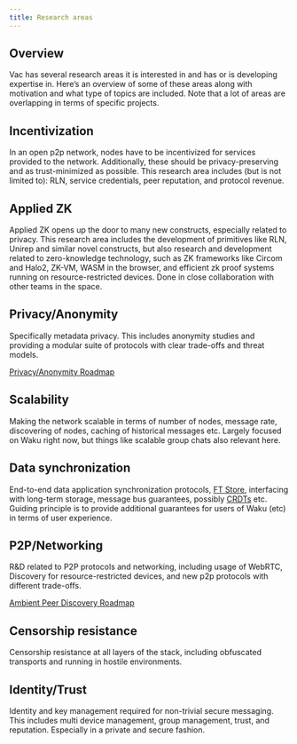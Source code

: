 ```yaml
---
title: Research areas
---
```


## Overview

Vac has several research areas it is interested in and has or is developing expertise in.
Here’s an overview of some of these areas along with motivation and what type of topics are included.
Note that a lot of areas are overlapping in terms of specific projects.

## Incentivization

In an open p2p network, nodes have to be incentivized for services provided to the network.
Additionally, these should be privacy-preserving and as trust-minimized as possible.
This research area includes (but is not limited to):
RLN, service credentials, peer reputation, and protocol revenue.

## Applied ZK

Applied ZK opens up the door to many new constructs, especially related to privacy.
This research area includes the development of primitives like RLN, Unirep and similar novel constructs,
but also research and development related to zero-knowledge technology, such as ZK frameworks like Circom and Halo2, ZK-VM, WASM in the browser, and efficient zk proof systems running on resource-restricted devices.
Done in close collaboration with other teams in the space.

## Privacy/Anonymity

Specifically metadata privacy.
This includes anonymity studies and providing a modular suite of protocols with clear trade-offs and threat models.

[Privacy/Anonymity Roadmap](https://github.com/vacp2p/research/issues/107)

## Scalability

Making the network scalable in terms of number of nodes, message rate, discovering of nodes, caching of historical messages etc.
Largely focused on Waku right now, but things like scalable group chats also relevant here.

## Data synchronization

End-to-end data application synchronization protocols, [FT Store](https://rfc.vac.dev/spec/21/), interfacing with long-term storage, message bus guarantees,
possibly [CRDTs](https://en.wikipedia.org/wiki/Conflict-free_replicated_data_type) etc.
Guiding principle is to provide additional guarantees for users of Waku (etc) in terms of user experience.

## P2P/Networking

R&D related to P2P protocols and networking, including usage of WebRTC,
Discovery for resource-restricted devices,
and new p2p protocols with different trade-offs.

[Ambient Peer Discovery Roadmap](https://github.com/vacp2p/research/issues/116)

## Censorship resistance

Censorship resistance at all layers of the stack, including obfuscated transports and running in hostile environments.

## Identity/Trust

Identity and key management required for non-trivial secure messaging.
This includes multi device management, group management, trust, and reputation.
Especially in a private and secure fashion.
